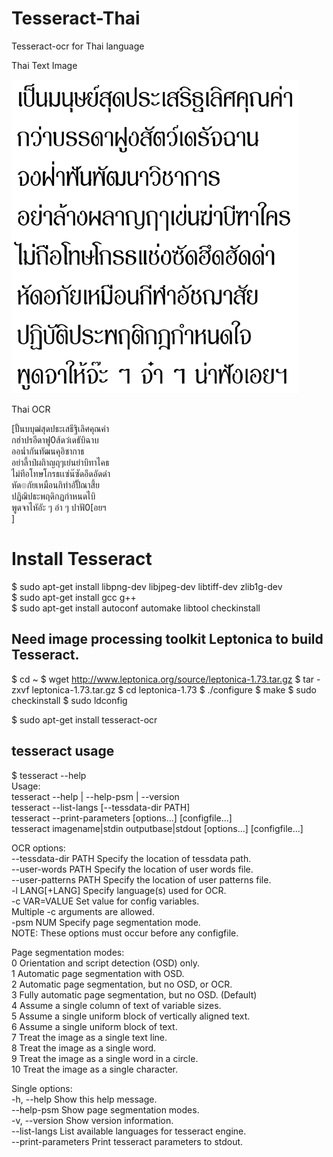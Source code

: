 # Tesseract-Thai
Tesseract-ocr for Thai language

Thai Text Image  

![Thai text image](https://github.com/mrolarik/Tesseract-Thai/blob/master/data-text-img/thai-text.png)

Thai OCR 

[ปั้นบบุฒ่สุดปธะเสธีฐิเลิศคุณค่า  
กฮ่าปรอีดาฟู0ส้ดว๋เดธับิฉาบ  
ออน่ำกันทัฒนคุอิชากาธ  
อย่าลี้าป๋ผถิาญฤๆเย่นยำบิทาไคธ  
ไม่ทีอโทษโกรธเเซ่น๊ซัดอึดอัดด่า  
หัด๏กัยเหมือนกิทำอัปั๊ณาสี้ย  
ปฏิฌิปธะพฤดิกฏกําหนดไบิ  
พูดจาไหัอัะ ๆ อ่า ๆ ปาฟั0[อยฯ  
]

# Install Tesseract
$ sudo apt-get install libpng-dev libjpeg-dev libtiff-dev zlib1g-dev  
$ sudo apt-get install gcc g++  
$ sudo apt-get install autoconf automake libtool checkinstall  

## Need image processing toolkit Leptonica to build Tesseract.
$ cd ~
$ wget http://www.leptonica.org/source/leptonica-1.73.tar.gz
$ tar -zxvf leptonica-1.73.tar.gz
$ cd leptonica-1.73 
$ ./configure
$ make
$ sudo checkinstall
$ sudo ldconfig

$ sudo apt-get install tesseract-ocr  

## tesseract usage
$ tesseract --help  
Usage:  
  tesseract --help | --help-psm | --version  
  tesseract --list-langs [--tessdata-dir PATH]  
  tesseract --print-parameters [options...] [configfile...]  
  tesseract imagename|stdin outputbase|stdout [options...] [configfile...]  
  
OCR options:  
  --tessdata-dir PATH   Specify the location of tessdata path.  
  --user-words PATH     Specify the location of user words file.  
  --user-patterns PATH  Specify the location of user patterns file.  
  -l LANG[+LANG]        Specify language(s) used for OCR.  
  -c VAR=VALUE          Set value for config variables.  
                        Multiple -c arguments are allowed.  
  -psm NUM              Specify page segmentation mode.  
NOTE: These options must occur before any configfile.  
  
Page segmentation modes:  
  0    Orientation and script detection (OSD) only.  
  1    Automatic page segmentation with OSD.  
  2    Automatic page segmentation, but no OSD, or OCR.  
  3    Fully automatic page segmentation, but no OSD. (Default)  
  4    Assume a single column of text of variable sizes.  
  5    Assume a single uniform block of vertically aligned text.  
  6    Assume a single uniform block of text.  
  7    Treat the image as a single text line.  
  8    Treat the image as a single word.  
  9    Treat the image as a single word in a circle.  
 10    Treat the image as a single character.  
  
Single options:  
  -h, --help            Show this help message.  
  --help-psm            Show page segmentation modes.  
  -v, --version         Show version information.  
  --list-langs          List available languages for tesseract engine.  
  --print-parameters    Print tesseract parameters to stdout.  
